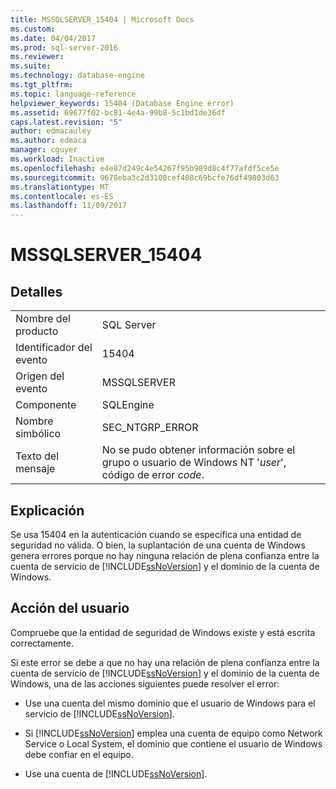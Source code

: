 ```yaml
---
title: MSSQLSERVER_15404 | Microsoft Docs
ms.custom: 
ms.date: 04/04/2017
ms.prod: sql-server-2016
ms.reviewer: 
ms.suite: 
ms.technology: database-engine
ms.tgt_pltfrm: 
ms.topic: language-reference
helpviewer_keywords: 15404 (Database Engine error)
ms.assetid: 69677f02-bc81-4e4a-99b8-5c1bd1de36df
caps.latest.revision: "5"
author: edmacauley
ms.author: edmaca
manager: cguyer
ms.workload: Inactive
ms.openlocfilehash: e4e87d249c4e54267f95b989d8c4f77afdf5ce5e
ms.sourcegitcommit: 9678eba3c2d3100cef408c69bcfe76df49803d63
ms.translationtype: MT
ms.contentlocale: es-ES
ms.lasthandoff: 11/09/2017
---
```

# <a name="mssqlserver15404"></a>MSSQLSERVER_15404
  
## <a name="details"></a>Detalles  
  
|||  
|-|-|  
|Nombre del producto|SQL Server|  
|Identificador del evento|15404|  
|Origen del evento|MSSQLSERVER|  
|Componente|SQLEngine|  
|Nombre simbólico|SEC_NTGRP_ERROR|  
|Texto del mensaje|No se pudo obtener información sobre el grupo o usuario de Windows NT '*user*', código de error *code*.|  
  
## <a name="explanation"></a>Explicación  
Se usa 15404 en la autenticación cuando se especifica una entidad de seguridad no válida. O bien, la suplantación de una cuenta de Windows genera errores porque no hay ninguna relación de plena confianza entre la cuenta de servicio de [!INCLUDE[ssNoVersion](../../includes/ssnoversion-md.md)] y el dominio de la cuenta de Windows.  
  
## <a name="user-action"></a>Acción del usuario  
Compruebe que la entidad de seguridad de Windows existe y está escrita correctamente.  
  
Si este error se debe a que no hay una relación de plena confianza entre la cuenta de servicio de [!INCLUDE[ssNoVersion](../../includes/ssnoversion-md.md)] y el dominio de la cuenta de Windows, una de las acciones siguientes puede resolver el error:  
  
-   Use una cuenta del mismo dominio que el usuario de Windows para el servicio de [!INCLUDE[ssNoVersion](../../includes/ssnoversion-md.md)].  
  
-   Si [!INCLUDE[ssNoVersion](../../includes/ssnoversion-md.md)] emplea una cuenta de equipo como Network Service o Local System, el dominio que contiene el usuario de Windows debe confiar en el equipo.  
  
-   Use una cuenta de [!INCLUDE[ssNoVersion](../../includes/ssnoversion-md.md)].  
  
